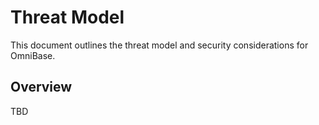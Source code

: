 <!-- === OmniNode:Metadata ===
author: OmniNode Team
copyright: OmniNode Team
created_at: '2025-05-28T12:40:27.139788'
description: Stamped by ONEX
entrypoint: python://threat_model.md
hash: 5d1bb78027af39ac2eb94bca5d8c6fa749d01b36a096621df2ca7fff08b3b701
last_modified_at: '2025-05-29T11:50:15.332724+00:00'
lifecycle: active
meta_type: tool
metadata_version: 0.1.0
name: threat_model.md
namespace: omnibase.threat_model
owner: OmniNode Team
protocol_version: 0.1.0
runtime_language_hint: python>=3.11
schema_version: 0.1.0
state_contract: state_contract://default
tools: null
uuid: dad23d3f-dc04-4b3b-8213-a652a12b13eb
version: 1.0.0

<!-- === /OmniNode:Metadata === -->


# Threat Model

This document outlines the threat model and security considerations for OmniBase.

## Overview
TBD
